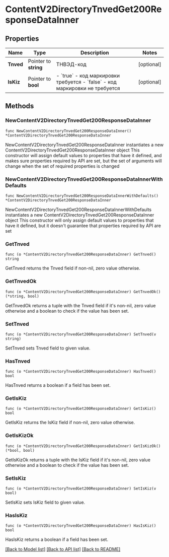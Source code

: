# ContentV2DirectoryTnvedGet200ResponseDataInner

## Properties

Name | Type | Description | Notes
------------ | ------------- | ------------- | -------------
**Tnved** | Pointer to **string** | ТНВЭД-код | [optional] 
**IsKiz** | Pointer to **bool** | - &#x60;true&#x60; - код маркировки требуется - &#x60;false&#x60; - код маркировки не требуется  | [optional] 

## Methods

### NewContentV2DirectoryTnvedGet200ResponseDataInner

`func NewContentV2DirectoryTnvedGet200ResponseDataInner() *ContentV2DirectoryTnvedGet200ResponseDataInner`

NewContentV2DirectoryTnvedGet200ResponseDataInner instantiates a new ContentV2DirectoryTnvedGet200ResponseDataInner object
This constructor will assign default values to properties that have it defined,
and makes sure properties required by API are set, but the set of arguments
will change when the set of required properties is changed

### NewContentV2DirectoryTnvedGet200ResponseDataInnerWithDefaults

`func NewContentV2DirectoryTnvedGet200ResponseDataInnerWithDefaults() *ContentV2DirectoryTnvedGet200ResponseDataInner`

NewContentV2DirectoryTnvedGet200ResponseDataInnerWithDefaults instantiates a new ContentV2DirectoryTnvedGet200ResponseDataInner object
This constructor will only assign default values to properties that have it defined,
but it doesn't guarantee that properties required by API are set

### GetTnved

`func (o *ContentV2DirectoryTnvedGet200ResponseDataInner) GetTnved() string`

GetTnved returns the Tnved field if non-nil, zero value otherwise.

### GetTnvedOk

`func (o *ContentV2DirectoryTnvedGet200ResponseDataInner) GetTnvedOk() (*string, bool)`

GetTnvedOk returns a tuple with the Tnved field if it's non-nil, zero value otherwise
and a boolean to check if the value has been set.

### SetTnved

`func (o *ContentV2DirectoryTnvedGet200ResponseDataInner) SetTnved(v string)`

SetTnved sets Tnved field to given value.

### HasTnved

`func (o *ContentV2DirectoryTnvedGet200ResponseDataInner) HasTnved() bool`

HasTnved returns a boolean if a field has been set.

### GetIsKiz

`func (o *ContentV2DirectoryTnvedGet200ResponseDataInner) GetIsKiz() bool`

GetIsKiz returns the IsKiz field if non-nil, zero value otherwise.

### GetIsKizOk

`func (o *ContentV2DirectoryTnvedGet200ResponseDataInner) GetIsKizOk() (*bool, bool)`

GetIsKizOk returns a tuple with the IsKiz field if it's non-nil, zero value otherwise
and a boolean to check if the value has been set.

### SetIsKiz

`func (o *ContentV2DirectoryTnvedGet200ResponseDataInner) SetIsKiz(v bool)`

SetIsKiz sets IsKiz field to given value.

### HasIsKiz

`func (o *ContentV2DirectoryTnvedGet200ResponseDataInner) HasIsKiz() bool`

HasIsKiz returns a boolean if a field has been set.


[[Back to Model list]](../README.md#documentation-for-models) [[Back to API list]](../README.md#documentation-for-api-endpoints) [[Back to README]](../README.md)


